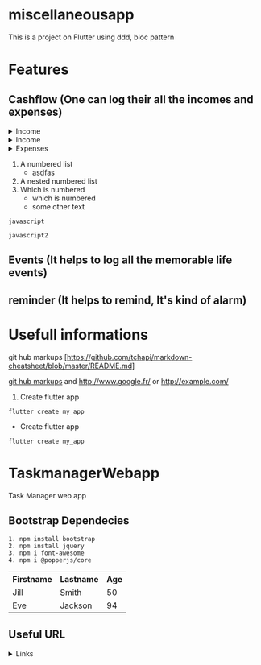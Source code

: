 # miscellaneousapp

This is a project on Flutter using ddd, bloc pattern


# Features
## Cashflow (One can log their all the incomes and expenses)

<details>
   <summary>Income</summary>
   <ol>
      <li>show list of incomes</li>
      <li>Add new income to the db</li>
      <li>Modify existing income</li>
      <li>Add income category</li>
   </ol>
</details>

<details>
    <summary>Income</summary>
    <ol>
        <li>Add new income to the db</li>
        <li>show list of incomes</li>
    </ol>
</details>
<details>
    <summary>Expenses</summary>
    <ol>
        <li>Add new expense to the db</li>
        <li>show list of expenses</li>
    </ol>
</details>

1. A numbered list
      * asdfas
2. A nested numbered list
3. Which is numbered
      - which is numbered
      * some other text
```
javascript

```

```javascript2```


## Events (It helps to log all the memorable life events)
## reminder (It helps to remind, It's kind of alarm)


# Usefull informations

git hub markups [https://github.com/tchapi/markdown-cheatsheet/blob/master/README.md]

[git hub markups](https://github.com/tchapi/markdown-cheatsheet/blob/master/README.md "Named link title") and http://www.google.fr/ or <http://example.com/>


1. Create flutter app
```
flutter create my_app
```
- Create flutter app
```
flutter create my_app
```


 


# TaskmanagerWebapp
Task Manager web app 


## Bootstrap Dependecies
    1. npm install bootstrap
    2. npm install jquery
    3. npm i font-awesome
    4. npm i @popperjs/core





<table>
   <tr>
     <th>Firstname</th>
     <th>Lastname</th>
     <th>Age</th>
   </tr>
   <tr>
    <td>Jill</td>
    <td>Smith</td>
    <td>50</td>
   </tr>
   <tr>
    <td>Eve</td>
    <td>Jackson</td>
    <td>94</td>
   </tr>
</table>



## Useful URL
<details>
  <summary>Links</summary>
  <p>[Springboot Exception Handling](https://reflectoring.io/spring-boot-exception-handling/ "Springboot exception handling")</p>
</details>


